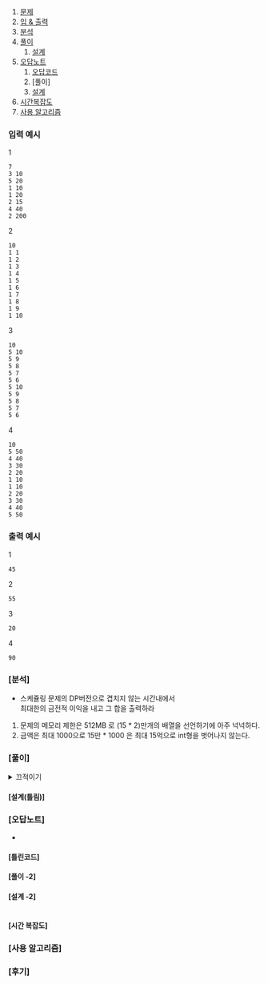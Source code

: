 1. [문제]()
2. [입 & 출력](#입력)
3. [분석](#분석)
4. [풀이](#풀이)
    1. [설계](#설계)
5. [오답노트](#오답노트)
    1. [오답코드](#오답코드)
    2. [풀이]
    2. [설계](#설계--2)
6. [시간복잡도](#시간-복잡도)
7. [사용 알고리즘](#사용-알고리즘)

### 입력 예시
1
```
7
3 10
5 20
1 10
1 20
2 15
4 40
2 200
```
2
```
10
1 1
1 2
1 3
1 4
1 5
1 6
1 7
1 8
1 9
1 10
```
3
```
10
5 10
5 9
5 8
5 7
5 6
5 10
5 9
5 8
5 7
5 6
```
4
```
10
5 50
4 40
3 30
2 20
1 10
1 10
2 20
3 30
4 40
5 50
```

### 출력 예시
1
```
45
```
2
```
55
```
3
```
20
```
4
```
90
```

### [분석]

- 스케쥴링 문제의 DP버전으로 겹치지 않는 시간내에서   
    최대한의 금전적 이익을 내고 그 합을 출력하라

1. 문제의 메모리 제한은 512MB 로 (15 * 2)만개의 배열을 선언하기에 아주 넉넉하다.   
2. 금액은 최대 1000으로 15만 * 1000 은 최대 15억으로 int형을 벗어나지 않는다.   

### [풀이]

<details>
    <summary>끄적이기</summary>

```
0  1  2  3  4  5  6  7  8  9  시작일
5  4  3  2  1  1  2  3  4  5  일
50 40 30 20 10 10 20 30 40 50 금액

arr[일 / 금액][n]
끝나는날 = i + arr[0][i];

5  5  5  5  5  6  8  10 12 14  끝나는 날짜
0  1  2  3  4  5  6  7  8  9   시작 날짜
50 40 30 20 10 10 20 30 40 50




i + 1까지 연산 가능

0 + 5 + 7 == 50 + 10 + 30 = 90

시작날짜 중복 x
끝나는 날짜 중복 o

정렬하고
끝나는 날짜들 중 시작 날짜가 가장 큰것
중첩되는 부분 패스

정렬을하기에는 크기가 너무 큼
300만개를 정렬하면 
introsort를 쓰는 c++ 에서 O(N log(N))으로
선형탐색까지 더해주면 일단 1초는 사라지게된다.

전체적으로 못해도 O(N log(N))이 나오도록 설계해야한다.


```

</details>

#### [설계(틀림)] 



### [오답노트]

- 

#### [틀린코드] 

#### [풀이 -2]

#### [설계 -2]

```c++

```

#### [시간 복잡도]

### [사용 알고리즘]


### [후기]

